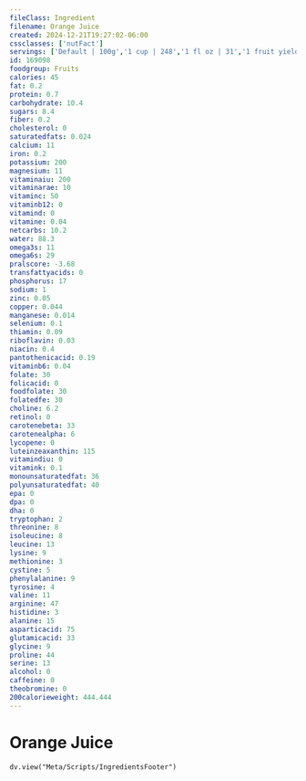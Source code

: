 ```yaml
---
fileClass: Ingredient
filename: Orange Juice
created: 2024-12-21T19:27:02-06:00
cssclasses: ['nutFact']
servings: ['Default | 100g','1 cup | 248','1 fl oz | 31','1 fruit yields | 86']
id: 169098
foodgroup: Fruits
calories: 45
fat: 0.2
protein: 0.7
carbohydrate: 10.4
sugars: 8.4
fiber: 0.2
cholesterol: 0
saturatedfats: 0.024
calcium: 11
iron: 0.2
potassium: 200
magnesium: 11
vitaminaiu: 200
vitaminarae: 10
vitaminc: 50
vitaminb12: 0
vitamind: 0
vitamine: 0.04
netcarbs: 10.2
water: 88.3
omega3s: 11
omega6s: 29
pralscore: -3.68
transfattyacids: 0
phosphorus: 17
sodium: 1
zinc: 0.05
copper: 0.044
manganese: 0.014
selenium: 0.1
thiamin: 0.09
riboflavin: 0.03
niacin: 0.4
pantothenicacid: 0.19
vitaminb6: 0.04
folate: 30
folicacid: 0
foodfolate: 30
folatedfe: 30
choline: 6.2
retinol: 0
carotenebeta: 33
carotenealpha: 6
lycopene: 0
luteinzeaxanthin: 115
vitamindiu: 0
vitamink: 0.1
monounsaturatedfat: 36
polyunsaturatedfat: 40
epa: 0
dpa: 0
dha: 0
tryptophan: 2
threonine: 8
isoleucine: 8
leucine: 13
lysine: 9
methionine: 3
cystine: 5
phenylalanine: 9
tyrosine: 4
valine: 11
arginine: 47
histidine: 3
alanine: 15
asparticacid: 75
glutamicacid: 33
glycine: 9
proline: 44
serine: 13
alcohol: 0
caffeine: 0
theobromine: 0
200calorieweight: 444.444
---
```


# Orange Juice

```dataviewjs
dv.view("Meta/Scripts/IngredientsFooter")
```